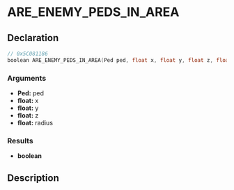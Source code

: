 # ARE_ENEMY_PEDS_IN_AREA

## Declaration
```cpp
// 0x5C081186
boolean ARE_ENEMY_PEDS_IN_AREA(Ped ped, float x, float y, float z, float radius);
```

### Arguments
- **Ped:** ped
- **float:** x
- **float:** y
- **float:** z
- **float:** radius

### Results
- **boolean**

## Description
